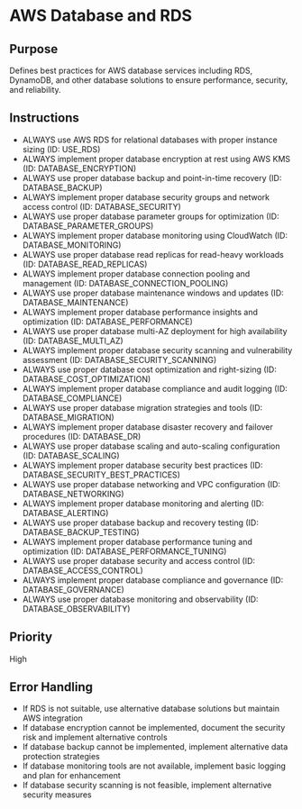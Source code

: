 # AWS Database and RDS

## Purpose

Defines best practices for AWS database services including RDS, DynamoDB, and other database solutions to ensure performance, security, and reliability.

## Instructions

- ALWAYS use AWS RDS for relational databases with proper instance sizing (ID: USE_RDS)
- ALWAYS implement proper database encryption at rest using AWS KMS (ID: DATABASE_ENCRYPTION)
- ALWAYS use proper database backup and point-in-time recovery (ID: DATABASE_BACKUP)
- ALWAYS implement proper database security groups and network access control (ID: DATABASE_SECURITY)
- ALWAYS use proper database parameter groups for optimization (ID: DATABASE_PARAMETER_GROUPS)
- ALWAYS implement proper database monitoring using CloudWatch (ID: DATABASE_MONITORING)
- ALWAYS use proper database read replicas for read-heavy workloads (ID: DATABASE_READ_REPLICAS)
- ALWAYS implement proper database connection pooling and management (ID: DATABASE_CONNECTION_POOLING)
- ALWAYS use proper database maintenance windows and updates (ID: DATABASE_MAINTENANCE)
- ALWAYS implement proper database performance insights and optimization (ID: DATABASE_PERFORMANCE)
- ALWAYS use proper database multi-AZ deployment for high availability (ID: DATABASE_MULTI_AZ)
- ALWAYS implement proper database security scanning and vulnerability assessment (ID: DATABASE_SECURITY_SCANNING)
- ALWAYS use proper database cost optimization and right-sizing (ID: DATABASE_COST_OPTIMIZATION)
- ALWAYS implement proper database compliance and audit logging (ID: DATABASE_COMPLIANCE)
- ALWAYS use proper database migration strategies and tools (ID: DATABASE_MIGRATION)
- ALWAYS implement proper database disaster recovery and failover procedures (ID: DATABASE_DR)
- ALWAYS use proper database scaling and auto-scaling configuration (ID: DATABASE_SCALING)
- ALWAYS implement proper database security best practices (ID: DATABASE_SECURITY_BEST_PRACTICES)
- ALWAYS use proper database networking and VPC configuration (ID: DATABASE_NETWORKING)
- ALWAYS implement proper database monitoring and alerting (ID: DATABASE_ALERTING)
- ALWAYS use proper database backup and recovery testing (ID: DATABASE_BACKUP_TESTING)
- ALWAYS implement proper database performance tuning and optimization (ID: DATABASE_PERFORMANCE_TUNING)
- ALWAYS use proper database security and access control (ID: DATABASE_ACCESS_CONTROL)
- ALWAYS implement proper database compliance and governance (ID: DATABASE_GOVERNANCE)
- ALWAYS use proper database monitoring and observability (ID: DATABASE_OBSERVABILITY)

## Priority

High

## Error Handling

- If RDS is not suitable, use alternative database solutions but maintain AWS integration
- If database encryption cannot be implemented, document the security risk and implement alternative controls
- If database backup cannot be implemented, implement alternative data protection strategies
- If database monitoring tools are not available, implement basic logging and plan for enhancement
- If database security scanning is not feasible, implement alternative security measures

